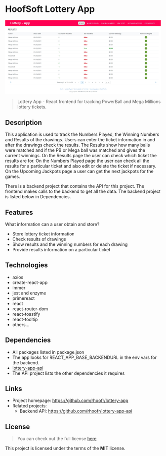 # HoofSoft Lottery App

![Project start page](/img/lottery-app-preview.jpg)

> Lottery App - React frontend for tracking PowerBall and Mega Millions lottery tickets.

## Description

This application is used to track the Numbers Played, the Winning Numbers and Results of the drawings. Users can enter the ticket information in and after the drawings check the results. The Results show how many balls were matched and if the PB or Mega ball was matched and gives the current winnings. On the Results page the user can check which ticket the results are for. On the Numbers Played page the user can check all the results for a particular ticket and also edit or delete the ticket if necessary. On the Upcoming Jackpots page a user can get the next jackpots for the games.

There is a backend project that contains the API for this project. The frontend makes calls to the backend to get all the data. The backend project is listed below in Dependencies.

## Features

What information can a user obtain and store?

- Store lottery ticket information
- Check results of drawings
- Show results and the winning numbers for each drawing
- Provide results information on a particular ticket

## Technologies

- axios
- create-react-app
- immer
- jest and enzyme
- primereact
- react
- react-router-dom
- react-toastify
- react-tooltip
- others...

## Dependencies

- All packages listed in package.json
- The app looks for REACT_APP_BASE_BACKENDURL in the env vars for the backend.
- [lottery-app-api](https://github.com/rhoofr/lottery-app-api)
- The API project lists the other dependencies it requires

## Links

- Project homepage: https://github.com/rhoofr/lottery-app
- Related projects:
  - Backend API: https://github.com/rhoofr/lottery-app-api

## License

> You can check out the full license [here](https://github.com/rhoofr/lottery-app/LICENSE)

This project is licensed under the terms of the **MIT** license.
